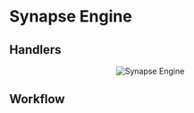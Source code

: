 # Synapse Engine

## Handlers

<p align="center">
<img alt="Synapse Engine" src="../images/syn_engine.png" />
</p>

## Workflow

